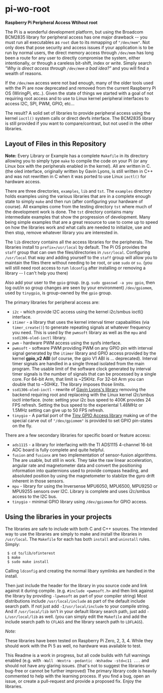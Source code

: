 # pi-wo-root
**Raspberry Pi Peripheral Access Wtihout root**

The Pi is a wonderful development platform, but using the Broadcom BCM2835 library for peripheral access has one major drawback -- you must run all executables as `root` due to its mmapping of `"/dev/mem"`. Not only does that pose security and access issues if your application is to be run by normal users, the direct memory access through `/dev/mem` has long been a route for any user to directly compromise the system, either intentionally, or through a careless bit-shift, index or write. Simply search *"Why is direct access through `/dev/mem` a bad idea?"* and you will find a wealth of reasons.

If the `/dev/mem` access were not bad enough, many of the older tools used with the Pi are now deprecated and removed from the current Raspberry Pi OS (WiringPi, etc..). Given the state of things we started with a goal of not requiring root access and to use to Linux kernel peripheral interfaces to access I2C, SPI, PWM, GPIO, etc...

The result? A solid set of libraries to provide peripheral access using the kernel `ioctl()` system calls or direct devfs interface. The BCM2835 library is still provided if you want to compare/contrast, but not used in the other libraries.

## Layout of Files in this Repository

**Note:** Every Library or Example has a complete `Makefile` in its directory allowing you to simply type `make` to compile the code on your Pi (or any Linux box with the peripherals enabled in the kernel). All are written in C. (the oled interface, originally written by Gavin Lyons, is still written in C++ and was not rewritten in C when it was ported to use Linux `ioctl()` for hardware access.

There are three directories, `examples`, `lib` and `tst`. The `examples` directory holds examples using the various libraries that are in a complete enough state to simply `make` and then run (after configuring your hardware of course). All examples come from the testing directory `tst` where much of the development work is done. The `tst` directory contains many intermediate examples that show the progression of development. Many being simple examples that are a great resource to use to come up to speed on how the libraries work and what calls are needed to initialize, use and then stop, remove whatever library you are interested in.

The `lib` directory contains all the access libraries for the peripherals. The libraries install to `prefix=/usr/local` by default. The Pi OS provides the `staff` group that can own the files/directories in `/usr/local`. Configuring `/usr/local` that way and adding yourself to the `staff` group will allow you to maintain the files there without needing to be root, or use `sudo` or `su`. (you will still need root access to run `ldconfig` after installing or removing a library -- I can't help you there)

Also add your user to the `gpio` group. (e.g. `sudo gpasswd -a you gpio`, then log out/in so group changes are seen by your environment) `/dev/gpiomem`, used by `tinygpio`, is group-owned by the `gpio` group.

The primary libraries for peripheral access are:

 * `i2c` - which provide I2C access using the kernel i2c/smbus ioctl() interface.
 * `itimer` - a library that uses the kernel interval timer capabailities (via `timer_create()`) to generate repeating signals at whatever frequency you need. This is used by the `pwmsoft` library as well as the `mpu` and `ssd1306-oled-ioctl` library.
 * `pwm` - hardware PWM access using the sysfs interface.
 * `pwmsoft` - software PWM providing PWM on any GPIO pin with interval signal generated by the `itimer` library and GPIO access provided by the kernel **gpio_v2 ABI** (of course, the gpio V1 ABI is ... deprecated). Interval timer signals are handled in a single thread isolated from the main program. The usable limit of the software clock generated by interval timer signals is the number of signals that can be processed by a single core. For 64-bit Arm, that limit is ~25KHz. For 32-bit Arm you can double that to ~50HKz. The library imposes those limits.
 * `ssd1306-oled-ioctl` - rewrite of [Gavin Lyons's library](https://github.com/gavinlyonsrepo/SSD1306_OLED_RPI) removing the backend requiring root and replaceing with the Linux kernel i2c/smbus ioctl interface. (note: setting your i2c bus speed to 400K provides 24 FPS refresh. Setting the bus speed to the experiental 1.48MHz or 1.5MHz setting can give up to 50 FPS refresh.
 * `tinygio` - A partial port of the [Tiny GPIO Access library](http://abyz.me.uk/rpi/pigpio/examples.html) making ue of the special carve out of `"/dev/gpiomem"` is provided to set GPIO pin-states on the fly.

There are a few secondary libraries for specific board or feature access:

 * `ads1115` - a library for interfacing with the TI ADS1115 4-channel 16-bit ADC board is fully complete and quite helpful.
 * `fusion` and `fusionx` are two implementation of sensor-fusion algorithms. The are usable, but still in work. They take the raw linear acceleration, angular rate and magnetometer data and convert the positioning information into quaternions used to provide compass heading, and absoluted position by using the magnetometer to stabilze the gyro drift inherent in those sensors.
 * `mpu` - library for using the Inversense MPU6050, MPU6500, MPU9250 or MPU9255 sensors over I2C. Library is complete and uses i2c/smbus access to the I2C bus.
 * `tinygio` - minimal GPIO library using `/dev/gpiomem` for GPIO access.

## Using the libraries in your projects

The libraries are safe to include with both C and C++ sources. The intended way to use the libraries are simply to make and install the libraries in `/usr/local`. The `Makefile` for each has both `install` and `uninstall` rules. Simply:

```none
 $ cd to/lib/ofinterest
 $ make
 $ sudo make install
```

Calling `ldconfig` and creating the normal libary symlinks are handled in the install.

Then just include the header for the library in you source code and link against it during compile. (e.g. `#include <pwmsoft.h>` and then link against the library by providing `-lpwmsoft` as part of your compiler string) Most distributions include `/usr/local/include` as part of the default include search path. If not just add `-I/usr/local/include` to your compile string. And if `/usr/local/lib` isn't in your default library search path, just add `-L/usr/local/lib` as well. (you can simply edit the `Makefile` and add the include search path to `CFLAGS` and the library search path to `LDFLAGS`).

*Note:*

These libraries have been tested on Raspberry Pi Zero, 2, 3, 4. While they should work with the Pi 5 as well, no hardware was available to test.

This Readme is a work in progress, but all code builds with full warnings enabled (e.g. with `-Wall -Wextra -pedantic -Wshadow -std=c11 ...` and should not have any glaring issues. (that's not to suggest the libraries or bug-free or cannot be further improved) The primary library code is heavily commented to help with the learning process. If you find a bug, open an issue, or create a pull-request and provide a proposed fix. Enjoy the libraries.